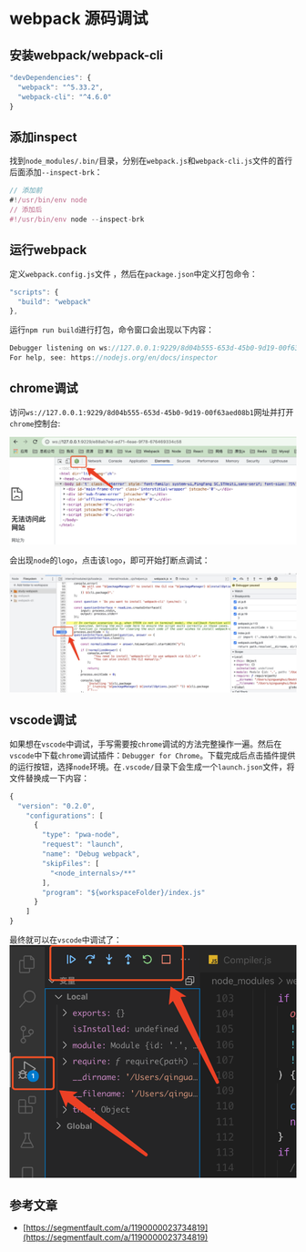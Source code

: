 # webpack 源码调试

## 安装webpack/webpack-cli

```javascript
"devDependencies": {
  "webpack": "^5.33.2",
  "webpack-cli": "^4.6.0"
}
```

## 添加inspect

找到`node_modules/.bin/`目录，分别在`webpack.js`和`webpack-cli.js`文件的首行后面添加`--inspect-brk`：

```javascript
// 添加前
#!/usr/bin/env node
// 添加后
#!/usr/bin/env node --inspect-brk
```

## 运行webpack

定义`webpack.config.js`文件 ，然后在`package.json`中定义打包命令：

```javascript
"scripts": {
  "build": "webpack"
},
```

运行`npm run build`进行打包，命令窗口会出现以下内容：

```javascript
Debugger listening on ws://127.0.0.1:9229/8d04b555-653d-45b0-9d19-00f63aed08b1
For help, see: https://nodejs.org/en/docs/inspector
```

## chrome调试

访问`ws://127.0.0.1:9229/8d04b555-653d-45b0-9d19-00f63aed08b1`网址并打开`chrome`控制台:

![img](./imgs/inspect/chrome-inspect-01.jpg)

会出现`node`的`logo`，点击该`logo`，即可开始打断点调试：

![img](./imgs/inspect/chrome-inspect-02.jpg)

## vscode调试
如果想在`vscode`中调试，手写需要按`chrome`调试的方法完整操作一遍。然后在`vscode`中下载`chrome`调试插件：`Debugger for Chrome`。下载完成后点击插件提供的运行按钮，选择`node`环境。在`.vscode/`目录下会生成一个`launch.json`文件，将文件替换成一下内容：

```javascript
{
  "version": "0.2.0",
    "configurations": [
      {
        "type": "pwa-node",
        "request": "launch",
        "name": "Debug webpack",
        "skipFiles": [
          "<node_internals>/**"
        ],
        "program": "${workspaceFolder}/index.js"
      }
    ]
}
```

最终就可以在`vscode`中调试了：
![img](./imgs/inspect/chrome-vscode-debugger.png)

## 参考文章

- [https://segmentfault.com/a/1190000023734819](https://segmentfault.com/a/1190000023734819)